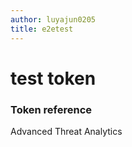 ```yaml
---
author: luyajun0205
title: e2etest
---
```


# test token

### Token reference
<Token xmlns:xlink="http://www.w3.org/1999/xlink">Advanced Threat Analytics</Token>
